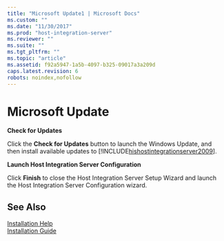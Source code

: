 ```yaml
---
title: "Microsoft Update1 | Microsoft Docs"
ms.custom: ""
ms.date: "11/30/2017"
ms.prod: "host-integration-server"
ms.reviewer: ""
ms.suite: ""
ms.tgt_pltfrm: ""
ms.topic: "article"
ms.assetid: f92a5947-1a5b-4097-b325-09017a3a209d
caps.latest.revision: 6
robots: noindex,nofollow
---
```

# Microsoft Update
**Check for Updates**  
  
 Click the **Check for Updates** button to launch the Windows Update, and then install available updates to [!INCLUDE[hishostintegrationserver2009](../includes/hishostintegrationserver2009-md.md)].  
  
 **Launch Host Integration Server Configuration**  
  
 Click **Finish** to close the Host Integration Server Setup Wizard and launch the Host Integration Server Configuration wizard.  
  
## See Also  
 [Installation Help](../install-and-config-guides/installation-help2.md)   
 [Installation Guide](../install-and-config-guides/installation-guide1.md)